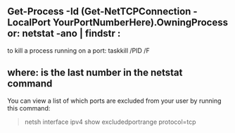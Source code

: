 Get-Process -Id (Get-NetTCPConnection -LocalPort YourPortNumberHere).OwningProcess
or:
netstat -ano | findstr :<PORT>
------------------

to kill a process running on a port:
taskkill /PID <PID> /F

where: <pid> is the last number in the netstat command
------------------

You can view a list of which ports are excluded from your user by running this command:

> netsh interface ipv4 show excludedportrange protocol=tcp
